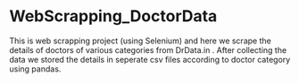 # WebScrapping_DoctorData
This is web scrapping project (using Selenium) and here we scrape the details 
of doctors of various categories from DrData.in .
After collecting the data we stored the details in seperate csv files according to doctor category using pandas.
